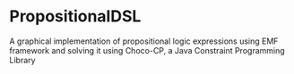 # PropositionalDSL
A graphical implementation of propositional logic expressions using EMF framework and solving it using Choco-CP, a Java Constraint Programming Library  
